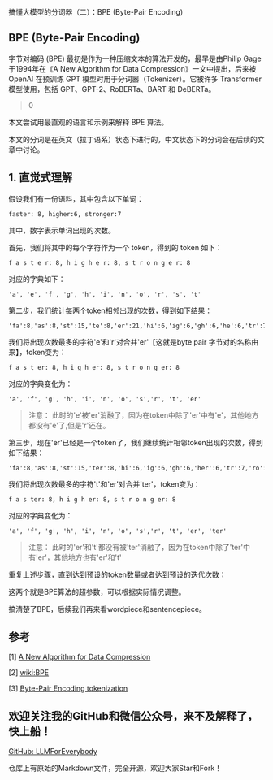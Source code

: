 搞懂大模型的分词器（二）：BPE (Byte-Pair Encoding)

## BPE (Byte-Pair Encoding)

字节对编码 (BPE) 最初是作为一种压缩文本的算法开发的，最早是由Philip Gage于1994年在《A New Algorithm for Data Compression》一文中提出，后来被 OpenAI 在预训练 GPT 模型时用于分词器（Tokenizer）。它被许多 Transformer 模型使用，包括 GPT、GPT-2、RoBERTa、BART 和 DeBERTa。

> 0

本文尝试用最直观的语言和示例来解释 BPE 算法。

本文的分词是在英文（拉丁语系）状态下进行的，中文状态下的分词会在后续的文章中讨论。


## 1. 直觉式理解

假设我们有一份语料，其中包含以下单词：

```plaintext
faster: 8, higher:6, stronger:7
```
其中，数字表示单词出现的次数。


首先，我们将其中的每个字符作为一个 token，得到的 token 如下：
```plaintext
f a s t e r: 8, h i g h e r: 8, s t r o n g e r: 8
```

对应的字典如下：
```plaintext
'a', 'e', 'f', 'g', 'h', 'i', 'n', 'o', 'r', 's', 't'
```

第二步，我们统计每两个token相邻出现的次数，得到如下结果：

```plaintext
'fa':8,'as':8,'st':15,'te':8,'er':21,'hi':6,'ig':6,'gh':6,'he':6,'tr':7,'ro':7,'on':7,'ng':7,'ge':7
```

我们将出现次数最多的字符'e'和'r'对合并'er'【这就是byte pair 字节对的名称由来】，token变为：

```plaintext
f a s t er: 8, h i g h er: 8, s t r o n g er: 8
```
对应的字典变化为：
```plaintext
'a', 'f', 'g', 'h', 'i', 'n', 'o', 's','r', 't', 'er'
```

> 注意： 此时的'e'被'er'消融了，因为在token中除了'er'中有'e'，其他地方都没有'e'了,但是'r'还在。

第三步，现在'er'已经是一个token了，我们继续统计相邻token出现的次数，得到如下结果：

```plaintext
'fa':8,'as':8,'st':15,'ter':8,'hi':6,'ig':6,'gh':6,'her':6,'tr':7,'ro':7,'on':7,'ng':7,'ger':7
```

我们将出现次数最多的字符't'和'er'对合并'ter'，token变为：

```plaintext
f a s ter: 8, h i g h er: 8, s t r o n g er: 8
```
对应的字典变化为：
```plaintext
'a', 'f', 'g', 'h', 'i', 'n', 'o', 's','r', 't', 'er', 'ter'
```

> 注意： 此时的'er'和't'都没有被'ter'消融了，因为在token中除了'ter'中有'er'，其他地方也有'er'和't'

重复上述步骤，直到达到预设的token数量或者达到预设的迭代次数；

这两个就是BPE算法的超参数，可以根据实际情况调整。

搞清楚了BPE，后续我们再来看wordpiece和sentencepiece。

## 参考

[1] [A New Algorithm for Data Compression](http://www.pennelynn.com/Documents/CUJ/HTML/94HTML/19940045.HTM)

[2] [wiki:BPE](https://en.wikipedia.org/wiki/Byte_pair_encoding) 

[3] [Byte-Pair Encoding tokenization](https://huggingface.co/learn/nlp-course/en/chapter6/5)

## 欢迎关注我的GitHub和微信公众号，来不及解释了，快上船！

[GitHub: LLMForEverybody](https://github.com/luhengshiwo/LLMForEverybody)

仓库上有原始的Markdown文件，完全开源，欢迎大家Star和Fork！